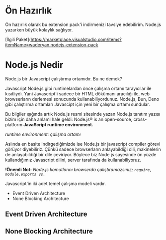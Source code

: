# Ön Hazırlık
Ön hazırlık olarak bu extension pack'i indirmenizi tavsiye edebilirim. Node.js yazarken büyük kolaylık sağlıyor.

[İlgili Paket](https://marketplace.visualstudio.com/items?itemName=waderyan.nodejs-extension-pack

# Node.js Nedir
Node.js bir Javascript çalıştırma ortamıdır. Bu ne demek?

Javascript Node.js gibi runtimelardan  önce çalışma ortamı tarayıcılar ile kısıtlıydı. Yani Javascript'i sadece bir HTML dökümanı aracılığı ile, web browserların derlemesi sonucunda kullanabiliyordunuz. Node.js, Bun, Deno gibi çalıştırma ortamları Javascipt için yeni bir çalışma ortamı sundular. 

Bu bilgiler ışığında artık Node.js resmi sitesinde yazan Node.js tanıtım yazısı bizim için daha anlaml hale geldi:
Node.js® is an open-source, cross-platform **JavaScript runtime environment.**

*runtime environment: çalışma ortamı*

Aslında en basite indirgediğimizde ise Node.js bir javascript compiler görevi görüyor diyebiliriz. Çünkü sadece browserların anlayabildiği dili, makinelerin de anlayabildiği bir dile çeviriyor. Böylece biz Node.js sayesinde ön yüzde kullandığımız Javascript dilini, server tarafında da kullanabiliyoruz.

**!Önemli Not:** *Node.js komutlarını browserda çalıştıramazsınız; ``require, module.exports vs.``*

Javascript'in iki adet temel çalışma modeli vardır.
- Event Driven Architecture
- None Blocking Architecture

## Event Driven Architecture

## None Blocking Architecture
